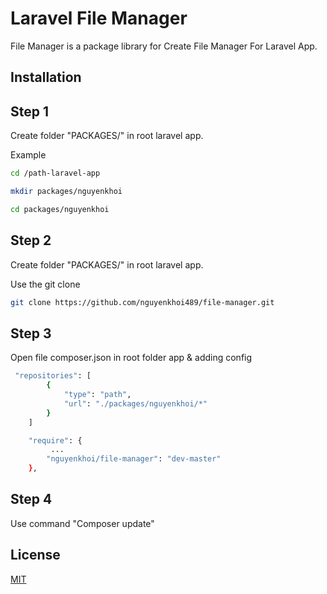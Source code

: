 # Laravel File Manager

File Manager is a package library for Create File Manager For Laravel App.


## Installation

## Step 1
Create folder "PACKAGES/<NAME>" in root laravel app.

Example

```bash
cd /path-laravel-app
```
```bash
mkdir packages/nguyenkhoi
```
```bash
cd packages/nguyenkhoi
```
## Step 2
Create folder "PACKAGES/<NAME>" in root laravel app.

Use the git clone
```bash
git clone https://github.com/nguyenkhoi489/file-manager.git
```
## Step 3

Open file composer.json in root folder app & adding config

```bash
 "repositories": [
        {
            "type": "path",
            "url": "./packages/nguyenkhoi/*"
        }
    ]
```
```bash
    "require": {
         ...
        "nguyenkhoi/file-manager": "dev-master"
    },
```
## Step 4

Use command "Composer update"


## License

[MIT](https://choosealicense.com/licenses/mit/)
